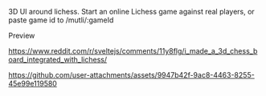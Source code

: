 3D UI around lichess. Start an online Lichess game against real players, or paste game id to /mutli/:gameId

Preview


https://www.reddit.com/r/sveltejs/comments/11y8flg/i_made_a_3d_chess_board_integrated_with_lichess/



https://github.com/user-attachments/assets/9947b42f-9ac8-4463-8255-45e99e119580

